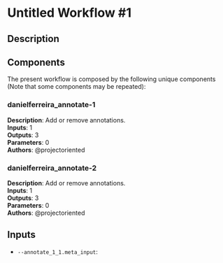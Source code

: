 # Untitled Workflow #1

## Description



## Components

The present workflow is composed by the following unique components (Note that some components may be repeated):

### danielferreira_annotate-1

**Description**: Add or remove annotations.\
**Inputs**: 1\
**Outputs**: 3\
**Parameters**: 0\
**Authors**: @projectoriented

### danielferreira_annotate-2

**Description**: Add or remove annotations.\
**Inputs**: 1\
**Outputs**: 3\
**Parameters**: 0\
**Authors**: @projectoriented

## Inputs

- `--annotate_1_1.meta_input`: 
